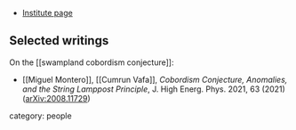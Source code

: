 
* [Institute page](https://hetg.physics.harvard.edu/people/miguel-montero)

## Selected writings

On the [[swampland cobordism conjecture]]:


* [[Miguel Montero]], [[Cumrun Vafa]], _Cobordism Conjecture, Anomalies, and the String Lamppost Principle_, J. High Energ. Phys. 2021, 63 (2021) ([arXiv:2008.11729](https://arxiv.org/abs/2008.11729))


category: people